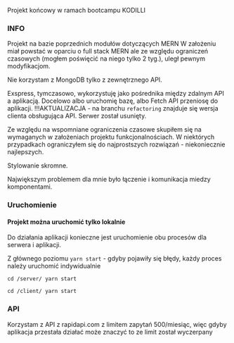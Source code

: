 Projekt końcowy w ramach bootcampu KODILLI
### INFO
Projekt na bazie poprzednich modułów dotyczących MERN
W założeniu miał powstać w oparciu o full stack MERN ale ze względu ograniczeń czasowych (mogłem poświęcić na niego tylko 2 tyg.), uległ pewnym modyfikacjom.

Nie korzystam z MongoDB tylko z zewnętrznego API.

Exspress, tymczasowo, wykorzystuję jako pośrednika między zdalnym API a aplikacją. Docelowo albo uruchomię bazę, albo Fetch API przeniosę do aplikacji. !!!AKTUALIZACJA - na branchu `refactoring` znajduje się wersja clienta obsługująca API. Serwer został usunięty.

Ze względu na wspomniane ograniczenia czasowe skupiłem się na wymaganych w założeniach projektu funkcjonalnościach. W niektórych przypadkach ograniczyłem się do najprostszych rozwiązań - niekoniecznie najlepszych. 

Stylowanie skromne.

Największym problemem dla mnie było łączenie i komunikacja miedzy komponentami.
### Uruchomienie
#### Projekt można uruchomić tylko lokalnie
Do działania aplikacji konieczne jest uruchomienie obu procesów dla serwera i aplikacji.

Z głównego poziomu `yarn start` - 
gdyby pojawiły się błędy, każdy proces należy uruchomić indywidualnie

`cd /server/ yarn start`

`cd /client/ yarn start`
### API
Korzystam z API z rapidapi.com z limitem zapytań 500/miesiąc, więc gdyby aplikacja przestała działać może znaczyć to ze limit został wyczerpany
